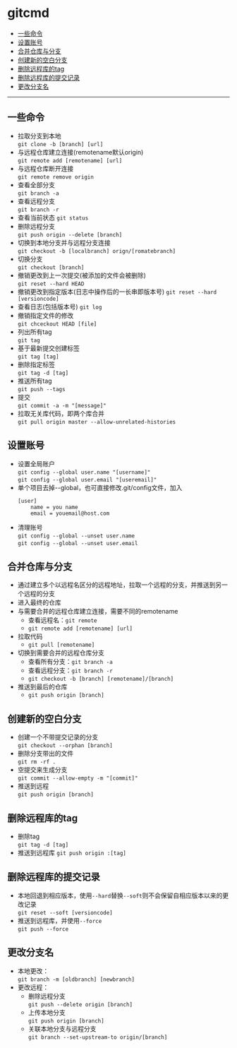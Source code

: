 # gitcmd

<!-- @import "[TOC]" {cmd="toc" depthFrom=2 depthTo=4 orderedList=false} -->

<!-- code_chunk_output -->

- [一些命令](#一些命令)
- [设置账号](#设置账号)
- [合并仓库与分支](#合并仓库与分支)
- [创建新的空白分支](#创建新的空白分支)
- [删除远程库的tag](#删除远程库的tag)
- [删除远程库的提交记录](#删除远程库的提交记录)
- [更改分支名](#更改分支名)

<!-- /code_chunk_output -->

---

## 一些命令

- 拉取分支到本地    
    `git clone -b [branch] [url]`
- 与远程仓库建立连接(remotename默认origin)  
    `git remote add [remotename] [url]`
- 与远程仓库断开连接    
    `git remote remove origin`
- 查看全部分支  
    `git branch -a`
- 查看远程分支  
    `git branch -r`
- 查看当前状态
    `git status`
- 删除远程分支  
    `git push origin --delete [branch]`
- 切换到本地分支并与远程分支连接    
    `git checkout -b [localbranch] orign/[romatebranch]`
- 切换分支  
    `git checkout [branch]`
- 撤销更改到上一次提交(被添加的文件会被删除)  
    `git reset --hard HEAD`
- 撤销更改到指定版本(日志中操作后的一长串即版本号)
    `git reset --hard [versioncode]`
- 查看日志(包括版本号)
    `git log`
- 撤销指定文件的修改    
    `git chceckout HEAD [file]`
- 列出所有tag   
    `git tag`
- 基于最新提交创建标签  
    `git tag [tag]`
- 删除指定标签  
    `git tag -d [tag]`
- 推送所有tag   
    `git push --tags`
- 提交  
    `git commit -a -m "[message]"`
- 拉取无关库代码，即两个库合并  
    `git pull origin master --allow-unrelated-histories`

## 设置账号

- 设置全局账户  
    `git config --global user.name "[username]"`    
    `git config --global user.email "[useremail]"`
- 单个项目去掉--global，也可直接修改.git/config文件，加入 
    ```
    [user]
        name = you name
        email = youemail@host.com
    ```
- 清理账号  
    `git config --global --unset user.name`     
    `git config --global --unset user.email`

## 合并仓库与分支

- 通过建立多个以远程名区分的远程地址，拉取一个远程的分支，并推送到另一个远程的分支
- 进入最终的仓库
- 与需要合并的远程仓库建立连接，需要不同的remotename
    - 查看远程名：`git remote`
    - `git remote add [remotename] [url]`
- 拉取代码
    - `git pull [remotename]`
- 切换到需要合并的远程仓库分支
    - 查看所有分支：`git branch -a`
    - 查看远程分支：`git branch -r`
    - `git checkout -b [branch] [remotename]/[branch]`
- 推送到最后的仓库
    - `git push origin [branch]`

## 创建新的空白分支 

- 创建一个不带提交记录的分支    
    `git checkout --orphan [branch]`
- 删除分支带出的文件    
    `git rm -rf .`
- 空提交来生成分支  
    `git commit --allow-empty -m "[commit]"`
- 推送到远程    
    `git push origin [branch]`

## 删除远程库的tag 

- 删除tag   
    `git tag -d [tag]`
- 推送到远程库 
    `git push origin :[tag]`

## 删除远程库的提交记录

- 本地回退到相应版本，使用`--hard`替换`--soft`则不会保留自相应版本以来的更改记录    
    `git reset --soft [versioncode]`
- 推送到远程库，并使用`--force`     
    `git push --force`


## 更改分支名 

- 本地更改：   
    `git branch -m [oldbranch] [newbranch]`
- 更改远程：    
    - 删除远程分支  
        `git push --delete origin [branch]`
    - 上传本地分支  
        `git push origin [branch]`
    - 关联本地分支与远程分支    
        `git branch --set-upstream-to origin/[branch]`